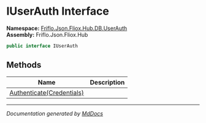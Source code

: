 ﻿<!--  
  <auto-generated>   
    The contents of this file were generated by a tool.  
    Changes to this file may be list if the file is regenerated  
  </auto-generated>   
-->

# IUserAuth Interface

**Namespace:** [Friflo.Json.Fliox.Hub.DB.UserAuth](../index.md)  
**Assembly:** Friflo.Json.Fliox.Hub

```csharp
public interface IUserAuth
```

## Methods

| Name                                                 | Description |
| ---------------------------------------------------- | ----------- |
| [Authenticate(Credentials)](methods/Authenticate.md) |             |

___

*Documentation generated by [MdDocs](https://github.com/ap0llo/mddocs)*
